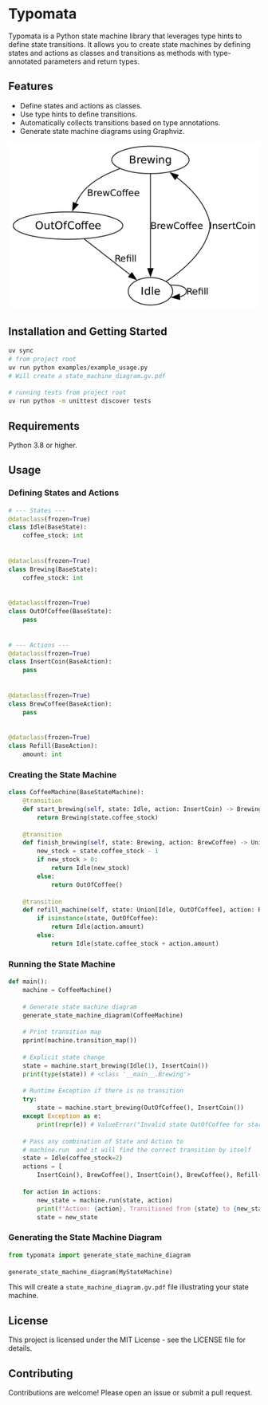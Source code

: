 # Typomata

Typomata is a Python state machine library that leverages type hints to define state transitions. It allows you to create state machines by defining states and actions as classes and transitions as methods with type-annotated parameters and return types.

## Features

- Define states and actions as classes.
- Use type hints to define transitions.
- Automatically collects transitions based on type annotations.
- Generate state machine diagrams using Graphviz.

![Generated state machine diagram](readme_state_machine_diagram.png)

## Installation and Getting Started

```bash
uv sync
# from project root
uv run python examples/example_usage.py
# Will create a state_machine_diagram.gv.pdf

# running tests from project root
uv run python -m unittest discover tests
```

## Requirements
Python 3.8 or higher.

## Usage
### Defining States and Actions
```python
# --- States ---
@dataclass(frozen=True)
class Idle(BaseState):
    coffee_stock: int


@dataclass(frozen=True)
class Brewing(BaseState):
    coffee_stock: int


@dataclass(frozen=True)
class OutOfCoffee(BaseState):
    pass


# --- Actions ---
@dataclass(frozen=True)
class InsertCoin(BaseAction):
    pass


@dataclass(frozen=True)
class BrewCoffee(BaseAction):
    pass


@dataclass(frozen=True)
class Refill(BaseAction):
    amount: int
```

### Creating the State Machine
```python
class CoffeeMachine(BaseStateMachine):
    @transition
    def start_brewing(self, state: Idle, action: InsertCoin) -> Brewing:
        return Brewing(state.coffee_stock)

    @transition
    def finish_brewing(self, state: Brewing, action: BrewCoffee) -> Union[Idle, OutOfCoffee]:
        new_stock = state.coffee_stock - 1
        if new_stock > 0:
            return Idle(new_stock)
        else:
            return OutOfCoffee()

    @transition
    def refill_machine(self, state: Union[Idle, OutOfCoffee], action: Refill) -> Idle:
        if isinstance(state, OutOfCoffee):
            return Idle(action.amount)
        else:
            return Idle(state.coffee_stock + action.amount)
```

### Running the State Machine
```python
def main():
    machine = CoffeeMachine()

    # Generate state machine diagram
    generate_state_machine_diagram(CoffeeMachine)

    # Print transition map
    pprint(machine.transition_map())

    # Explicit state change
    state = machine.start_brewing(Idle(1), InsertCoin())
    print(type(state)) # <class '__main__.Brewing'>

    # Runtime Exception if there is no transition
    try:
        state = machine.start_brewing(OutOfCoffee(), InsertCoin())
    except Exception as e:
        print(repr(e)) # ValueError("Invalid state OutOfCoffee for start_brewing, expected one of ['Idle']")

    # Pass any combination of State and Action to
    # machine.run  and it will find the correct transition by itself
    state = Idle(coffee_stock=2)
    actions = [
        InsertCoin(), BrewCoffee(), InsertCoin(), BrewCoffee(), Refill(amount=3), InsertCoin(), BrewCoffee()]

    for action in actions:
        new_state = machine.run(state, action)
        print(f"Action: {action}, Transitioned from {state} to {new_state}")
        state = new_state
```

### Generating the State Machine Diagram
```python
from typomata import generate_state_machine_diagram

generate_state_machine_diagram(MyStateMachine)
```
This will create a `state_machine_diagram.gv.pdf` file illustrating your state machine.

## License
This project is licensed under the MIT License - see the LICENSE file for details.

## Contributing
Contributions are welcome! Please open an issue or submit a pull request.

